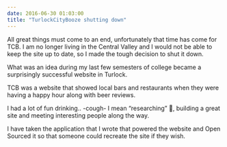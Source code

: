 ```yaml
---
date: 2016-06-30 01:03:00
title: "TurlockCityBooze shutting down"
---
```


All great things must come to an end, unfortunately that time has come for TCB. I am no longer living in the Central Valley and I would not be able to keep the site up to date, so I made the tough decision to shut it down.

<!--more-->

What was an idea during my last few semesters of college became a surprisingly successful website in Turlock.

TCB was a website that showed local bars and restaurants when they were having a happy hour along with beer reviews.

I had a lot of fun drinking.. -cough- I mean “researching” 🍻, building a great site and meeting interesting people along the way.

I have taken the application that I wrote that powered the website and Open Sourced it so that someone could recreate the site if they wish.
